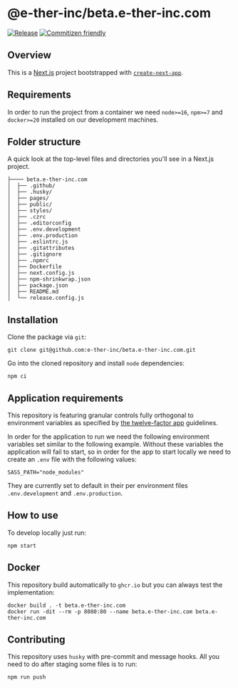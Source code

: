 # @e-ther-inc/beta.e-ther-inc.com

[![Release](https://github.com/e-ther-inc/beta.e-ther-inc.com/actions/workflows/release.yml/badge.svg)](https://github.com/e-ther-inc/beta.e-ther-inc.com/actions/workflows/release.yml)
 [![Commitizen friendly](https://img.shields.io/badge/commitizen-friendly-brightgreen.svg)](http://commitizen.github.io/cz-cli/)

## Overview

This is a [Next.js](https://nextjs.org/) project bootstrapped with [`create-next-app`](https://github.com/vercel/next.js/tree/canary/packages/create-next-app).

## Requirements

In order to run the project from a container we need `node>=16`, `npm>=7` and `docker>=20` installed on our development machines.

## Folder structure

A quick look at the top-level files and directories you'll see in a Next.js project.

```
├──── beta.e-ther-inc.com
│  ├── .github/
│  ├── .husky/
│  ├── pages/
│  ├── public/
│  ├── styles/
│  ├── .czrc
│  ├── .editorconfig
│  ├── .env.development
│  ├── .env.production
│  ├── .eslintrc.js
│  ├── .gitattributes
│  ├── .gitignore
│  ├── .npmrc
│  ├── Dockerfile
│  ├── next.config.js
│  ├── npm-shrinkwrap.json
│  ├── package.json
│  ├── README.md
│  └── release.config.js
```

## Installation

Clone the package via `git`:

```shell
git clone git@github.com:e-ther-inc/beta.e-ther-inc.com.git
```

Go into the cloned repository and install `node` dependencies:

```shell
npm ci
```

## Application requirements

This repository is featuring granular controls fully orthogonal to environment variables as specified by [the twelve-factor app](https://12factor.net) guidelines.

In order for the application to run we need the following environment variables set similar to the following example.
Without these variables the application will fail to start, so in order for the app to start locally we need to create an `.env` file with the following values:

```shell script
SASS_PATH="node_modules"
```

They are currently set to default in their per environment files `.env.development` and `.env.production`.

## How to use

To develop locally just run:

```shell
npm start
```

## Docker

This repository build automatically to `ghcr.io` but you can always test the implementation:

```shell
docker build . -t beta.e-ther-inc.com
docker run -dit --rm -p 8080:80 --name beta.e-ther-inc.com beta.e-ther-inc.com
```

## Contributing

This repository uses `husky` with pre-commit and message hooks. All you need to do after staging some files is to run:

```shell
npm run push
```
